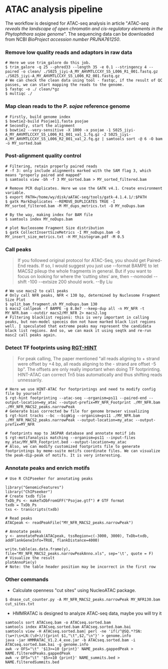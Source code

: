 # ATAC analysis pipeline
The workflow is designed for ATAC-seq analysis in article "*ATAC-seq reveals the landscape of open chromatin and cis-regulatory elements in the *Phytophthora sojae* genome*". The sequencing data can be downloaded from NCBI *BioProject accession number PRJNA761250*.

### Remove low quality reads and adaptors in raw data
```
# Here we use trim_galore do this job.
$ trim_galore -q 25 --phred33 --length 35 -e 0.1 --stringency 4 --paired -o clean/ ./S025_jiyi-A_MY_AHVMTLCCXY_S5_L006_R1_001.fastq.gz ./S025_jiyi-A_MY_AHVMTLCCXY_S5_L006_R2_001.fastq.gz
# We can check the clean data using tool - fastqc, if the result of QC passes, we can start mapping the reads to the genome. 
$ fastqc -o ./ clean/*gz
$ multiqc ./
```

### Map clean reads to the *P. sojae* reference genome
```
# Firstly, build genome index
$ bowtie2-build Psojae11.fasta psojae
# Secondly, start the alignment
$ bowtie2 --very-sensitive -X 1000 -x psojae -1 S025_jiyi-A_MY_AHVMTLCCXY_S5_L006_R1_001_val_1.fq.gz -2 S025_jiyi-A_MY_AHVMTLCCXY_S5_L006_R2_001_val_2.fq.gz | samtools sort -@ 6 -O bam -o MY_sorted.bam
```

### Post-alignment quality control
```
# Filtering, retain properly paired reads
# -f 3: only include alignments marked with the SAM flag 3, which means "properly paired and mapped"
$ samtools view -bh -f 3 MY_sorted.bam > MY_sorted_filtered.bam

# Remove PCR duplicates. Here we use the GATK v4.1. Create environment variable.
$ export PATH=/home/wy/disk/aATAC-seq/tools/gatk-4.1.4.1/:$PATH
$ gatk MarkDuplicates --REMOVE_DUPLICATES TRUE -I MY_sorted_filtered.bam -M MY_dups_metrics.txt -O MY_noDups.bam

# By the way, making index for BAM file
$ samtools index MY_noDups.bam

# plot Nucleosome Fragment Size distribution
$ gatk CollectInsertSizeMetrics -I MY_noDups.bam -O MY_insert_size_metrics.txt -H MY_histogram.pdf -M 0.5
```

### Call peaks

>If you followed original protocol for ATAC-Seq, you should get Paired-End reads. If so, I would suggest you just use --format BAMPE to let MACS2 pileup the whole fragments in general. But if you want to focus on looking for where the ‘cutting sites’ are, then --nomodel --shift -100 --extsize 200 should work. --By Liu

```
# We use macs2 to call peaks
# Only call NFR peaks, NFR < 130 bp, determined by Nuclesome Fragment Size Plot
$ split_bam_fragment.sh MY_noDups.bam 130
$ macs2 callpeak -f BAMPE -g 8.8e7 --keep-dup all -n MY_NFR -t MY_NFR.bam --outdir macs2/MY_NFR 2> macs2.log
# Filtering blacklist regions: this is very important in calling peaks, but non-model speceis don not have marked black list regions well. I speculated that extreme peaks may represent the candidata black list regions. And so, we can mask it using seqtk and re-run masc2 call peaks again.
```

### Detect TF footprints using [RGT-HINT](http://www.regulatory-genomics.org/motif-analysis/introduction/)
>For peak calling, The paper mentioned "all reads aligning to + strand were offset by +4 bp, all reads aligning to the - strand are offset -5 bp". The offsets are only really important when doing TF footprinting. HINT-ATAC can correct Tn5 bias automatically and thus shifting reads unnessarily.
```
# Here we use HINT-ATAC for footprintings and need to modify config file by yourself
$ rgt-hint footprinting --atac-seq --organism=ps11 --paired-end --output-location=my_atac --output-prefix=MY_NFR_Footprint ./MY_NFR.bam ./MY_NFR_MACS2_peaks.narrowPeak
# Generate bias corrected bw file for genome browser visualizing
$ rgt-hint tracks --bc --bigWig --organism=ps11 ./MY_NFR.bam ./MY_NFR_MACS2_peaks.narrowPeak --output-location=my_atac --output-prefix=MY_NFR

# footprints map to JASPAR database and annotate motif ids
$ rgt-motifanalysis matching --organism=ps11 --input-files my_atac/MY_NFR_Footprint.bed --output-location=my_atac
# Also, we can modify customized footprints file to generate footprintings by meme-suite motifs coordinate files. We can visualize the peak-dip-peak of motifs. It is very interesting.
```

### Annotate peaks and enrich motifs
```
# Use R ChIPseeker for annotating peaks 

library("GenomicFeatures")
library("ChIPseeker")
# Create txdb file
TxDb_Ps <- makeTxDbFromGFF("Psojae.gtf") # GTF format
txdb = TxDb_Ps
txs <- transcripts(txdb)

# Read peaks
ATACpeak <- readPeakFile("MY_NFR_MACS2_peaks.narrowPeak")

# Annotate peaks
y <- annotatePeak(ATACpeak, tssRegion=c(-3000, 3000), TxDb=txdb, addFlankGeneInfo=TRUE, flankDistance=4000)

write.table(as.data.frame(y), file="MY_NFR_MACS2_peaks.narrowPeakAnno.xls", sep='\t', quote = F)
# Visualize the result
plotAnnoPie(y)
# Note: the table header position may be incorrect in the first row
```

### Other commands
- Calculate openness "cut sites" using NucleoATAC package.
```
$ dnase_cut_counter.py -A MY_NFR_MACS2_peaks.narrowPeak MY_NFR130.bam cut_sites.txt
```

- HMMRATAC is designed to analyze ATAC-seq data, maybe you will try it
```
samtools sort ATACseq.bam -o ATACseq.sorted.bam
samtools index ATACseq.sorted.bam ATACseq.sorted.bam.bai
samtools view -H ATACseq.sorted.bam| perl -ne 'if(/^@SQ.*?SN:(\w+)\s+LN:(\d+)/){print $1,"\t",$2,"\n"}' > genome.info
java -jar HMMRATAC_V1.2.4_exe.jar -b ATACseq.sorted.bam -i ATACseq.sorted.bam.bai -g genome.info
awk -v OFS="\t" '$13>=10 {print}' NAME_peaks.gappedPeak > NAME.filteredPeaks.gappedPeak
awk -v OFS="\t" '$5>=10 {print}' NAME_summits.bed > NAME.filteredSummits.bed
```

